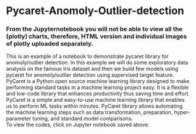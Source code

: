 # Pycaret-Anomoly-Outlier-detection
### From the Jupyternotebook you will not be able to view all the (plotly) charts, therefore, HTML version and individual images of plotly uploaded separately. 

This is an example of a notebook to demonstrate pycaret library for anomoly/outlier detection. In this example we will do some exploratory data analysis on the famous Iris dataset and then we build few models using pycaret for anomoly/outlier detection using supervised target feature.
PyCaret is a Python open source machine learning library designed to make performing standard tasks in a machine learning project easy.
It is a flexible and low-code library that enhances productivity thus saving time and effort.
PyCaret is a simple and easy-to-use machine learning library that enables us to perform ML tasks within minutes.
PyCaret library allows automating the machine learning steps such as data transformation, preparation, hyper-parameter tuning, and standard model comparisons.<br>
To view the codes, click on Jupyter notebook saved above.
